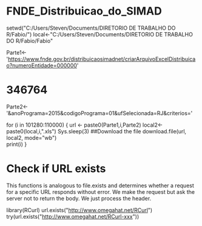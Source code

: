 # FNDE_Distribuicao_do_SIMAD


setwd("C:/Users/Steven/Documents/DIRETORIO DE TRABALHO DO R/Fabio/")
local<-"C:/Users/Steven/Documents/DIRETORIO DE TRABALHO DO R/Fabio/Fabio"

Parte1<-'https://www.fnde.gov.br/distribuicaosimadnet/criarArquivoExcelDistribuicao?numeroEntidade=000000'
# 346764
Parte2<-'&anoPrograma=2015&codigoPrograma=01&ufSelecionada=RJ&criterios='

for (i in 101280:110000) {
  url <- paste0(Parte1,i,Parte2)
  local2<-paste0(local,i,".xls")
  Sys.sleep(3)
  ##Download the file
  download.file(url, local2, mode="wb")  
  print(i)
}  


# Check if URL exists
This functions is analogous to file.exists and determines whether a request for a specific URL responds without error. We make the request but ask the server not to return the body. We just process the header.

library(RCurl)
url.exists("http://www.omegahat.net/RCurl")
try(url.exists("http://www.omegahat.net/RCurl-xxx"))
